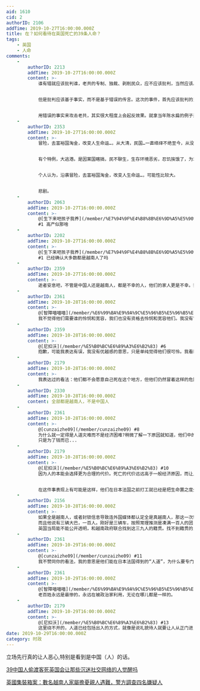 ```yaml
---
aid: 1610
cid: 2
authorID: 2106
addTime: 2019-10-27T16:00:00.000Z
title: 在？如何看待在英国死亡的39条人命？
tags:
    - 英国
    - 人命
comments:
    -
        authorID: 2213
        addTime: 2019-10-27T16:00:00.000Z
        content: >-
            谁有错就应该批判谁，老共的专制、独裁、剥削民众，应不应该批判，当然应该。


            但是批判应该基于事实，而不是基于错误的传言。这次的事件，首先应该批判的当然是人蛇集团，其次应该批判的BBC、CNN这样丧失新闻操守的媒体，第三应该批判的是那些罔顾事实，在大部分遇难群众被证明是越南人之后，依然对老共/中国人冷嘲热讽的某些网民，很多人在网上发言的人，已经完全没有什么是非观了。


            用错误的事实来攻击老共，其实很大程度上会起反效果。就拿当年陈水扁的例子来说，一颗子弹，反而帮助他当选。这次老共负责外宣的人，估计做梦都要笑醒，正愁找不到方法抨击西方媒体，结果西方媒体那些白痴就给老共送子弹了。以后老共再干了什么坏事，BBC、CNN报道的时候，老共就可以理直气壮地说，谁知道你是不是又搞假新闻？
    -
        authorID: 2353
        addTime: 2019-10-27T16:00:00.000Z
        content: >-
            冒险，去富裕国淘金，改变人生命运…，从大清，民国…一直络绎不绝至今，从没断过。


            有个特例，大逃港。是因黨国瞎搞，民不聊生，生存环境恶劣，忍饥挨饿了，为求生往港逃。黨国马列一套搞不下去了，再搞会亡。改开，走修正主义，投降主义路线后，生存环境得以改善，能吃饱了，逃的就少了。


            个人认为，沿袭冒险，去富裕国淘金，改变人生命运…，可能性比较大。


            悲剧。
    -
        authorID: 2063
        addTime: 2019-10-27T16:00:00.000Z
        content: >-
            @[生下来吧孩子我养](/member/%E7%94%9F%E4%B8%8B%E6%9D%A5%E5%90%A7%E5%AD%A9%E5%AD%90%E6%88%91%E5%85%BB)
            #1 高产似那啥
    -
        authorID: 2202
        addTime: 2019-10-27T16:00:00.000Z
        content: >-
            @[生下来吧孩子我养](/member/%E7%94%9F%E4%B8%8B%E6%9D%A5%E5%90%A7%E5%AD%A9%E5%AD%90%E6%88%91%E5%85%BB)
            #1 已经确认大多数都是越南人了吗
    -
        authorID: 2359
        addTime: 2019-10-27T16:00:00.000Z
        content: >-
            逝者安息吧，不管是中国人还是越南人，都是不幸的人，他们的家人更是不幸。我们这些生活安定的人，多给他们一点宽容和怜悯，而不要把那些可怜人当成政治斗争的工具。
    -
        authorID: 2361
        addTime: 2019-10-28T16:00:00.000Z
        content: >-
            @[智障喵喵喵](/member/%E6%99%BA%E9%9A%9C%E5%96%B5%E5%96%B5%E5%96%B5) #5
            我不觉得他们需要谁的怜悯和宽容，我们也没有资格去怜悯和宽容他们。我没有冒犯你的意思，但是你的话让我觉得生活安定的人比这种偷渡出去淘金的人更优越一样。大家都是生活，没什么好优越的。
    -
        authorID: 2359
        addTime: 2019-10-28T16:00:00.000Z
        content: >-
            @[尼扣沃](/member/%E5%B0%BC%E6%89%A3%E6%B2%83) #6
            抱歉，可能我表达有误，我没有优越感的意思，只是单纯觉得他们很可怜。我看新闻说他们是活活冻死的，觉得太惨了。
    -
        authorID: 2179
        addTime: 2019-10-28T16:00:00.000Z
        content: >-
            我表达过的看法：他们都不会愿意自己死在这个地方，但他们仍然冒着这样的危险选择了这条路，因此，原住国必然存在着比死在英国要更为残酷黑暗的人道灾难。
    -
        authorID: 2330
        addTime: 2019-10-28T16:00:00.000Z
        content: 全部都是越南人，不是中国人
    -
        authorID: 2361
        addTime: 2019-10-28T16:00:00.000Z
        content: >-
            @[cunzaizhe09](/member/cunzaizhe09) #8
            为什么就一定得是人道灾难而不是经济困难?稍微了解一下原因就知道，他们中的有些人本来已经在日本，法国等国家打工了...为什么要再跑到英国去?
            只是为了钱而已...
    -
        authorID: 2179
        addTime: 2019-10-28T16:00:00.000Z
        content: >-
            @[尼扣沃](/member/%E5%B0%BC%E6%89%A3%E6%B2%83) #10
            因为人的本能会选择更为合理的代价。死亡的代价远远高于一般经济原因，而让人走入一节可能封闭到死亡的车厢，并不是不需要说服的过程，这个过程在进入其中的人心里都是有计算的。无论是当时说服自己进入的，还是习惯性的进入（习惯就是以前说服过自己了），都要完成这个过程。


            在这件事表现上有可能是这样，他们在日本法国之前打工就已经是把生命置之度外了，只是到了英国这次遇到了以前可能遇到以前能避开但现在无法避开的灾难。
    -
        authorID: 2156
        addTime: 2019-10-28T16:00:00.000Z
        content: >-
            如果全是越南人，或者封锁信息导致连外国媒体都认定全是真越南人，那这一次输的就是cnn。
            而且他说有三辆大巴，一百人。刚好是三辆车，按照常理推测是凑满一百人的团，大概率都是那边的人。换你做蛇头，这么操作也合理多了。
            英国当局能不能公开透明，和越南政府联合找到这三九人的籍贯。找不到籍贯的，那只能是中国人。
    -
        authorID: 2361
        addTime: 2019-10-29T16:00:00.000Z
        content: >-
            @[cunzaizhe09](/member/cunzaizhe09) #11
            我不赞同你的看法，我的意思是他们能在日本法国得到的“人道”，为什么要专门跑到英国再去获得?难道不是为了过个经济上更好的日子吗？
    -
        authorID: 2361
        addTime: 2019-10-29T16:00:00.000Z
        content: >-
            @[智障喵喵喵](/member/%E6%99%BA%E9%9A%9C%E5%96%B5%E5%96%B5%E5%96%B5) #7
            老百姓永远是最惨的，永远在被政治家利用，无论在哪儿都是一样的。
    -
        authorID: 2179
        addTime: 2019-10-29T16:00:00.000Z
        content: >-
            @[尼扣沃](/member/%E5%B0%BC%E6%89%A3%E6%B2%83) #13
            这里绕不开的，人道已经包括出入的方式，就像是说礼貌待人就要让人从正门进，正门出，堂堂正正的才是人道。不能说从后门从非法方式翻墙进入还是人道的，就像在这里一样，也因此，墙外中文论坛叫做难民营，而不是中国网民在海外网络的正常生存方式。
date: 2019-10-29T16:00:00.000Z
category: 时政
---
```


立场先行真的让人恶心,特别是看到是中国（人）的话。

[39中国人偷渡客死英国会让那些沉迷社交网络的人觉醒吗](https://2049bbs.xyz/t/1576)

[英國集裝箱案：數名越南人家屬擔憂親人遇難，警方調查四名嫌疑人](https://www.bbc.com/zhongwen/trad/uk-50182847)
